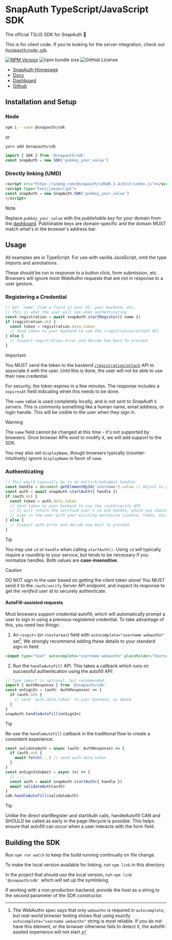 # SnapAuth TypeScript/JavaScript SDK

The official TS/JS SDK for SnapAuth 🫰

This is for _client_ code.
If you're looking for the _server_ integration, check out [`@snapauth/node-sdk`](https://github.com/snapauthapp/sdk-node).

[![NPM Version](https://img.shields.io/npm/v/%40snapauth%2Fsdk)](https://www.npmjs.com/package/@snapauth/sdk)
![npm bundle size](https://img.shields.io/bundlephobia/min/%40snapauth%2Fsdk)
![GitHub License](https://img.shields.io/github/license/snapauthapp/sdk-typescript)

- [SnapAuth Homepage](https://www.snapauth.app)
- [Docs](https://docs.snapauth.app)
- [Dashboard](https://dashboard.snapauth.app)
- [Github](https://github.com/snapauthapp/sdk-typescript)

## Installation and Setup
### Node
```bash
npm i --save @snapauth/sdk
```
or
```bash
yarn add @snapauth/sdk
```

```typescript
import { SDK } from '@snapauth/sdk'
const snapAuth = new SDK('pubkey_your_value')
```

### Directly linking (UMD)
```html
<script src="https://unpkg.com/@snapauth/sdk@0.1.4/dist/index.js"></script>
<script type="text/javascript">
const snapAuth = new SnapAuth.SDK('pubkey_your_value')
</script>
```

> [!NOTE]
> Replace `pubkey_your_value` with the _publishable key_ for your domain from the [dashboard](https://dashboard.snapauth.app).
> Publishable keys are domain-specific and the domain MUST match what's in the browser's address bar.

## Usage
All examples are in TypeScript.
For use with vanilla JavaScript, omit the type imports and annotations.

These should be run in response to a button click, form submission, etc.
Browsers will ignore most WebAuthn requests that are not in response to a user gesture.

### Registering a Credential

```typescript
// Get `name` from a field in your UI, your backend, etc.
// This is what the user will see when authenticating
const registration = await snapAuth.startRegister({ name })
if (registration.ok) {
  const token = registration.data.token
  // Send token to your backend to use the /registration/attach API
} else {
  // Inspect registration.error and decide how best to proceed
}
```

> [!IMPORTANT]
> You MUST send the token to the backend [`/registration/attach`](https://docs.snapauth.app/server.html#attach-registration-token) API to associate it with the user.
> Until this is done, the user will not be able to use their new credential.
>
> For security, the token expires in a few minutes.
> The response includes a `expiresAt` field indicating when this needs to be done.

The `name` value is used completely locally, and _is not sent to SnapAuth's servers_.
This is commonly something like a human name, email address, or login handle.
This will be visible to the user when they sign in.

> [!WARNING]
> The `name` field cannot be changed at this time - it's not supported by browsers.
> Once browser APIs exist to modify it, we will add support to the SDK.

You may also set `displayName`, though browsers typically (counter-intuitively) ignore `displayName` in favor of `name`.


### Authenticating

```typescript
// This would typically be in an onClick/onSubmit handler
const handle = document.getElementById('username').value // Adjust to your UI
const auth = await snapAuth.startAuth({ handle })
if (auth.ok) {
  const token = auth.data.token
  // Send token to your backend to use the /auth/verify API
  // It will return the verified user's id and handle, which you should use to
  // sign in the user with your existing mechanism (cookie, token, etc)
} else {
  // Inspect auth.error and decide how best to proceed
}
```

> [!TIP]
> You may use `id` or `handle` when calling `startAuth()`.
> Using `id` will typically require a roundtrip to your service, but tends to be necessary if you normalize handles.
> Both values are **case-insensitive**.

> [!CAUTION]
> DO NOT sign in the user based on getting the client token alone!
> You MUST send it to the `/auth/verify` Server API endpoint, and inspect its response to get the _verified_ user id to securely authenticate.

#### AutoFill-assisted requests

Most browsers support credential autofill, which will automatically prompt a user to sign in using a previous-registered credential.
To take advantage of this, you need two things:

1) An `<input>` (or `<textarea>`) field with `autocomplete="username webauthn"` set[^1].
   We strongly recommend adding these details to your standard sign-in field:
```html
<input type="text" autocomplete="username webauthn" placeholder="Username" />
```

2) Run the `handleAutofill` API. This takes a callback which runs on successful authentication using the autofill API:
```typescript
// Type import is optional, but recommended.
import { AuthResponse } from '@snapauth/sdk'
const onSignIn = (auth: AuthResponse) => {
  if (auth.ok) {
    // send `auth.data.token` to your backend, as above
  }
}
snapAuth.handleAutofill(onSignIn)
```


> [!TIP]
> Re-use the `handleAutofill` callback in the traditional flow to create a consistent experience:
```typescript
const validateAuth = async (auth: AuthResponse) => {
  if (auth.ok) {
    await fetch(...) // send auth.data.token
  }
}
const onSignInSubmit = async (e) => {
  // ...
  const auth = await snapAuth.startAuth({ handle })
  await validateAuth(auth)
}
sdk.handleAutofill(validateAuth)
```

> [!TIP]
> Unlike the direct startRegister and startAuth calls, handleAutofill CAN and SHOULD be called as early in the page lifecycle is possible.
> This helps ensure that autofill can occur when a user interacts with the form field.

## Building the SDK

Run `npm run watch` to keep the build running continually on file change.

To make the local version available for linking, run `npm link` in this directory.

In the project that should _use_ the local version, run `npm link '@snapauth/sdk'` which will set up the symlinking.

If working with a non-production backend, provide the host as a string to the second parameter of the SDK constructor.

[^1]: The WebAuthn spec says that only `webauthn` is required in `autocomplete`, but real-world browser testing shows that using exactly `autocomplete="username webauthn"` string is most reliable.
If you do not have this element, or the browser otherwise fails to detect it, the autofill-assited experience will not start.
